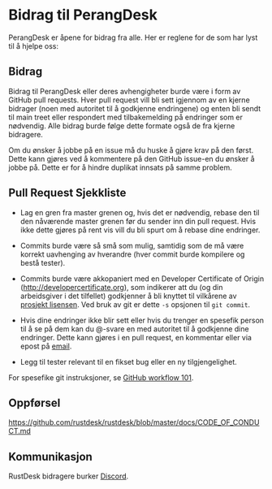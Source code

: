 # Bidrag til PerangDesk

PerangDesk er åpene for bidrag fra alle. Her er reglene for de som har lyst til å
hjelpe oss:

## Bidrag

Bidrag til PerangDesk eller deres avhengigheter burde være i form av GitHub pull requests.
Hver pull request vill bli sett igjennom av en kjerne bidrager (noen med autoritet til
å godkjenne endringene) og enten bli sendt til main treet eller respondert med
tilbakemelding på endringer som er nødvendig. Alle bidrag burde følge dette formate
også de fra kjerne bidragere.

Om du ønsker å jobbe på en issue må du huske å gjøre krav på den først. Dette
kann gjøres ved å kommentere på den GitHub issue-en du ønsker å jobbe på.
Dette er for å hindre duplikat innsats på samme problem.

## Pull Request Sjekkliste

- Lag en gren fra master grenen og, hvis det er nødvendig, rebase den til den nåværende
  master grenen før du sender inn din pull request. Hvis ikke dette gjøres på rent
  vis vill du bli spurt om å rebase dine endringer.

- Commits burde være så små som mulig, samtidig som de må være korrekt uavhenging av hverandre
  (hver commit burde kompilere og bestå tester).

- Commits burde være akkopaniert med en Developer Certificate of Origin
  (http://developercertificate.org), som indikerer att du (og din arbeidsgiver
  i det tilfellet) godkjenner å bli knyttet til vilkårene av [prosjekt lisensen](../LICENCE).
  Ved bruk av git er dette `-s` opsjonen til `git commit`.

- Hvis dine endringer ikke blir sett eller hvis du trenger en spesefik person til
  å se på dem kan du @-svare en med autoritet til å godkjenne dine endringer.
  Dette kann gjøres i en pull request, en kommentar eller via epost på [email](mailto:info@perangdesk.com).

- Legg til tester relevant til en fikset bug eller en ny tilgjengelighet.

For spesefike git instruksjoner, se [GitHub workflow 101](https://github.com/servo/servo/wiki/GitHub-workflow).

## Oppførsel

https://github.com/rustdesk/rustdesk/blob/master/docs/CODE_OF_CONDUCT.md

## Kommunikasjon

RustDesk bidragere burker [Discord](https://discord.gg/nDceKgxnkV).
